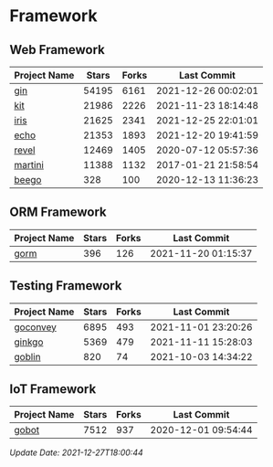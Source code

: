 # Framework

## Web Framework
| Project Name | Stars | Forks | Last Commit |
| ------------ | ----- | ----- | ----------- |
| [gin](https://github.com/gin-gonic/gin) | 54195 | 6161 | 2021-12-26 00:02:01 |
| [kit](https://github.com/go-kit/kit) | 21986 | 2226 | 2021-11-23 18:14:48 |
| [iris](https://github.com/kataras/iris) | 21625 | 2341 | 2021-12-25 22:01:01 |
| [echo](https://github.com/labstack/echo) | 21353 | 1893 | 2021-12-20 19:41:59 |
| [revel](https://github.com/revel/revel) | 12469 | 1405 | 2020-07-12 05:57:36 |
| [martini](https://github.com/go-martini/martini) | 11388 | 1132 | 2017-01-21 21:58:54 |
| [beego](https://github.com/astaxie/beego) | 328 | 100 | 2020-12-13 11:36:23 |

## ORM Framework
| Project Name | Stars | Forks | Last Commit |
| ------------ | ----- | ----- | ----------- |
| [gorm](https://github.com/jinzhu/gorm) | 396 | 126 | 2021-11-20 01:15:37 |

## Testing Framework
| Project Name | Stars | Forks | Last Commit |
| ------------ | ----- | ----- | ----------- |
| [goconvey](https://github.com/smartystreets/goconvey) | 6895 | 493 | 2021-11-01 23:20:26 |
| [ginkgo](https://github.com/onsi/ginkgo) | 5369 | 479 | 2021-11-11 15:28:03 |
| [goblin](https://github.com/franela/goblin) | 820 | 74 | 2021-10-03 14:34:22 |

## IoT Framework
| Project Name | Stars | Forks | Last Commit |
| ------------ | ----- | ----- | ----------- |
| [gobot](https://github.com/hybridgroup/gobot) | 7512 | 937 | 2020-12-01 09:54:44 |

*Update Date: 2021-12-27T18:00:44*